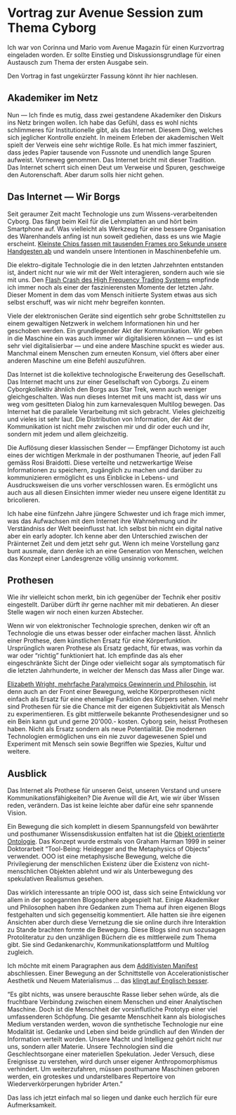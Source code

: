 
# Vortrag zur Avenue Session zum Thema Cyborg

Ich war von Corinna und Mario vom Avenue Magazin für einen Kurzvortrag eingeladen worden. Er sollte Einstieg und Diskussionsgrundlage für einen Austausch zum Thema der ersten Ausgabe sein.

Den Vortrag in fast ungekürzter Fassung könnt ihr hier nachlesen.

## **Akademiker im Netz**

Nun — Ich finde es mutig, dass zwei gestandene Akademiker den Diskurs ins Netz bringen wollen. Ich habe das Gefühl, dass es wohl nichts schlimmeres für Institutionelle gibt, als das Internet. Diesem Ding, welches sich jeglicher Kontrolle enzieht. In meinem Erleben der akademischen Welt spielt der Verweis eine sehr wichtige Rolle. Es hat mich immer fasziniert, dass jedes Papier tausende von Fussnote und unendlich lange Spuren aufweist. Vorneweg genommen. Das Internet bricht mit dieser Tradition. Das Internet scherrt sich einen Deut um Verweise und Spuren, geschweige den Autorenschaft. Aber darum solls hier nicht gehen.

## **Das Internet — Wir Borgs**

Seit geraumer Zeit macht Technologie uns zum Wissens-verarbeitenden Cyborg. Das fängt beim Keil für die Lehmplatten an und hört beim Smartphone auf. Was vielleicht als Werkzeug für eine bessere Organisation des Warenhandels anfing ist nun soweit gediehen, dass es uns wie Magie erscheint. [Kleinste Chips fassen mit tausenden Frames pro Sekunde unsere Handgesten ab](https://www.youtube.com/watch?v=0QNiZfSsPc0) und wandeln unsere Intentionen in Maschinenbefehle um.

Die elektro-digitale Technologie die in den letzten Jahrzehnten entstanden ist, ändert nicht nur wie wir mit der Welt interagieren, sondern auch wie sie mit uns. Den [Flash Crash des High Frequency Trading Systems](https://en.wikipedia.org/wiki/2010_Flash_Crash) empfinde ich immer noch als einer der faszinierensten Momente der letzten Jahr. Dieser Moment in dem das vom Mensch initiierte System etwas aus sich selbst erschuff, was wir nicht mehr begreifen konnten.

Viele der elektronischen Geräte sind eigentlich sehr grobe Schnittstellen zu einem gewaltigen Netzwerk in welchem Informationen hin und her geschoben werden. Ein grundlegender Akt der Kommunikation. Wir geben in die Maschine ein was auch immer wir digitalisieren können — und es ist sehr viel digitalisierbar — und eine andere Maschine spuckt es wieder aus. Manchmal einem Menschen zum erneuten Konsum, viel öfters aber einer anderen Maschine um eine Befehl auszuführen.

Das Internet ist die kollektive technologische Erweiterung des Gesellschaft. Das Internet macht uns zur einer Gesellschaft von Cyborgs. Zu einem Cyborgkollektiv ähnlich den Borgs aus Star Trek, wenn auch weniger gleichgeschalten. Was nun dieses Internet mit uns macht ist, dass wir uns weg vom gesitteten Dialog hin zum karnevalesquen Multilog bewegen. Das Internet hat die parallele Verarbeitung mit sich gebracht. Vieles gleichzeitig und vieles ist sehr laut. Die Distribution von Information, der Akt der Kommunikation ist nicht mehr zwischen mir und dir oder euch und ihr, sondern mit jedem und allem gleichzeitig.

Die Auflösung dieser klassischen Sender — Empfänger Dichotomy ist auch eines der wichtigen Merkmale in der posthumanen Theorie, auf jeden Fall gemäss Rosi Braidotti. Diese verteilte und netzwerkartige Weise Informationen zu speichern, zugänglich zu machen und darüber zu kommunizieren ermöglicht es uns Einblicke in Lebens- und Ausdrucksweisen die uns vorher verschlossen waren. Es ermöglicht uns auch aus all diesen Einsichten immer wieder neu unsere eigene Identität zu bricolieren.

Ich habe eine fünfzehn Jahre jüngere Schwester und ich frage mich immer, was das Aufwachsen mit dem Internet ihre Wahrnehmung und ihr Verständniss der Welt beeinflusst hat. Ich selbst bin nicht ein digital native aber ein early adopter. Ich kenne aber den Unterschied zwischen der Präinternet Zeit und dem jetzt sehr gut. Wenn ich meine Vorstellung ganz bunt ausmale, dann denke ich an eine Generation von Menschen, welchen das Konzept einer Landesgrenze völlig unsinnig vorkommt.

## Prothesen

Wie ihr vielleicht schon merkt, bin ich gegenüber der Technik eher positiv eingestellt. Darüber dürft ihr gerne nachher mit mir debatieren. An dieser Stelle wagen wir noch einen kurzen Abstecher.

Wenn wir von elektronischer Technologie sprechen, denken wir oft an Technologie die uns etwas besser oder einfacher machen lässt. Ähnlich einer Prothese, dem künstlichen Ersatz für eine Körperfunktion. Ursprünglich waren Prothese als Ersatz gedacht, für etwas, was vorhin da war oder “richtig” funktioniert hat. Ich empfinde das als eher eingeschränkte Sicht der Dinge oder vielleicht sogar als symptomatisch für die letzten Jahrhunderte, in welcher der Mensch das Mass aller Dinge war.

[Elizabeth Wright, mehrfache Paralympics Gewinnerin und Philosphin](http://www.theatlantic.com/technology/archive/2015/05/a-blueprint-for-a-better-human-body/389655/), ist denn auch an der Front einer Bewegung, welche Körperprothesen nicht einfach als Ersatz für eine ehemalige Funktion des Körpers sehen. Viel mehr sind Prothesen für sie die Chance mit der eigenen Subjektivität als Mensch zu experimentieren. Es gibt mittlerweile bekannte Prothesendesigner und so ein Bein kann gut und gerne 20'000.- kosten. Cyborg sein, heisst Prothesen haben. Nicht als Ersatz sondern als neue Potentialität. Die modernen Technologien ermöglichen uns ein nie zuvor dagewesenen Spiel und Experiment mit Mensch sein sowie Begriffen wie Spezies, Kultur und weitere.

## Ausblick

Das Internet als Prothese für unseren Geist, unseren Verstand und unsere Kommunikationsfähigkeiten? Die Avenue will die Art, wie wir über Wis­sen reden, verändern. Das ist keine leichte aber dafür eine sehr spannende Vision.

Ein Bewegung die sich komplett in diesem Spannungsfeld von bewährter und posthumaner Wissensdiskussion entfalten hat ist die [Objekt orientierte Ontologie](https://en.wikipedia.org/wiki/Object-oriented_ontology). Das Konzept wurde erstmals von Graham Harman 1999 in seiner Doktorarbeit “Tool-Being: Heidegger and the Metaphysics of Objects” verwendet. OOO ist eine metaphysische Bewegung, welche die Privilegierung der menschlichen Existenz über die Existenz von nicht-menschlichen Objekten ablehnt und wir als Unterbewegung des spekulativen Realismus gesehen.

Das wirklich interessante an triple OOO ist, dass sich seine Entwicklung vor allem in der sogegannten Blogosphere abgespielt hat. Einige Akademiker und Philosophen haben ihre Gedanken zum Thema auf ihren eigenen Blogs festgehalten und sich gegenseitig kommentiert. Alle hatten sie ihre eigenen Ansichten aber durch diese Vernetzung die sie online durch ihre Interaktion zu Stande brachten formte die Bewegung. Diese Blogs sind nun sozusagen Protoliteratur zu den unzähligen Büchern die es mittlerweile zum Thema gibt. Sie sind Gedankenarchiv, Kommunikationsplattform und Multilog zugleich.

Ich möchte mit einem Paragraphen aus dem [Additivisten Manifest](http://additivism.thgie.ch/) abschliessen. Einer Bewegung an der Schnittstelle von Accelerationistischer Aesthetik und Neuem Materialismus … das [klingt auf Englisch besser](http://additivism.org/manifesto).

“Es gibt nichts, was unsere berauschte Rasse lieber sehen würde, als die fruchtbare Verbindung zwischen einem Menschen und einer Analytischen Maschine. Doch ist die Menschheit der vorsinflutliche Prototyp einer viel umfassenderen Schöpfung. Die gesamte Menschheit kann als biologisches Medium verstanden werden, wovon die synthetische Technologie nur eine Modalität ist. Gedanke und Leben sind beide gründlich auf den Winden der Information verteilt worden. Unsere Macht und Intelligenz gehört nicht nur uns, sondern aller Materie. Unsere Technologien sind die Geschlechtsorgane einer materiellen Spekulation. Jeder Versuch, diese Ereignisse zu verstehen, wird durch unser eigener Anthropomorphismus verhindert. Um weiterzufahren, müssen posthumane Maschinen geboren werden, ein groteskes und undarstellbares Repertoire von Wiederverkörperungen hybrider Arten.”

Das lass ich jetzt einfach mal so liegen und danke euch herzlich für eure Aufmerksamkeit.

